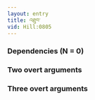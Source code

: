 ```yaml
---
layout: entry
title: འཐུབ་
vid: Hill:0805
---
```

### Dependencies (N = 0)


### Two overt arguments


### Three overt arguments
